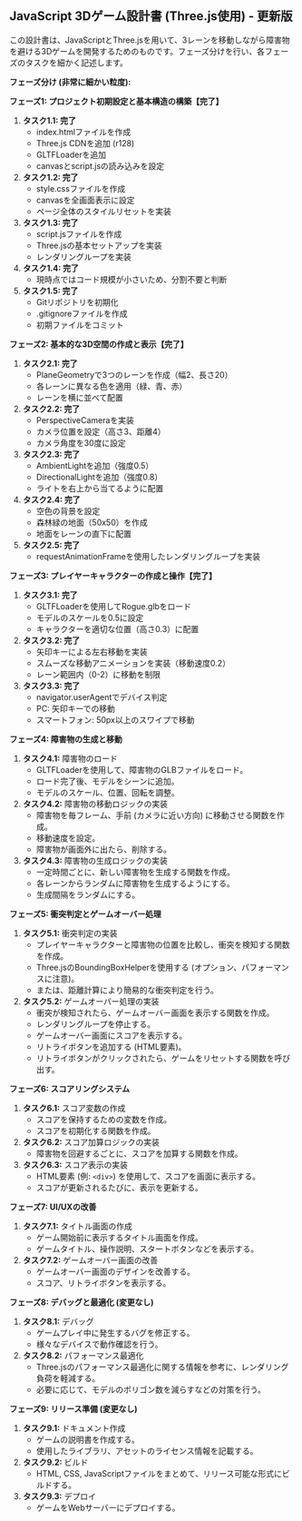 ## JavaScript 3Dゲーム設計書 (Three.js使用) - 更新版

この設計書は、JavaScriptとThree.jsを用いて、3レーンを移動しながら障害物を避ける3Dゲームを開発するためのものです。フェーズ分けを行い、各フェーズのタスクを細かく記述します。

**フェーズ分け (非常に細かい粒度):**

**フェーズ1: プロジェクト初期設定と基本構造の構築【完了】**

1.  **タスク1.1: 完了**
    *   index.htmlファイルを作成
    *   Three.js CDNを追加 (r128)
    *   GLTFLoaderを追加
    *   canvasとscript.jsの読み込みを設定
2.  **タスク1.2: 完了**
    *   style.cssファイルを作成
    *   canvasを全画面表示に設定
    *   ページ全体のスタイルリセットを実装
3.  **タスク1.3: 完了**
    *   script.jsファイルを作成
    *   Three.jsの基本セットアップを実装
    *   レンダリングループを実装
4.  **タスク1.4: 完了**
    *   現時点ではコード規模が小さいため、分割不要と判断
5.  **タスク1.5: 完了**
    *   Gitリポジトリを初期化
    *   .gitignoreファイルを作成
    *   初期ファイルをコミット

**フェーズ2: 基本的な3D空間の作成と表示【完了】**

1.  **タスク2.1: 完了**
    *   PlaneGeometryで3つのレーンを作成（幅2、長さ20）
    *   各レーンに異なる色を適用（緑、青、赤）
    *   レーンを横に並べて配置
2.  **タスク2.2: 完了**
    *   PerspectiveCameraを実装
    *   カメラ位置を設定（高さ3、距離4）
    *   カメラ角度を30度に設定
3.  **タスク2.3: 完了**
    *   AmbientLightを追加（強度0.5）
    *   DirectionalLightを追加（強度0.8）
    *   ライトを右上から当てるように配置
4.  **タスク2.4: 完了**
    *   空色の背景を設定
    *   森林緑の地面（50x50）を作成
    *   地面をレーンの直下に配置
5.  **タスク2.5: 完了**
    *   requestAnimationFrameを使用したレンダリングループを実装

**フェーズ3: プレイヤーキャラクターの作成と操作【完了】**

1.  **タスク3.1: 完了**
    *   GLTFLoaderを使用してRogue.glbをロード
    *   モデルのスケールを0.5に設定
    *   キャラクターを適切な位置（高さ0.3）に配置
2.  **タスク3.2: 完了**
    *   矢印キーによる左右移動を実装
    *   スムーズな移動アニメーションを実装（移動速度0.2）
    *   レーン範囲内（0-2）に移動を制限
3.  **タスク3.3: 完了**
    *   navigator.userAgentでデバイス判定
    *   PC: 矢印キーでの移動
    *   スマートフォン: 50px以上のスワイプで移動

**フェーズ4: 障害物の生成と移動**

1.  **タスク4.1:** 障害物のロード
    *   GLTFLoaderを使用して、障害物のGLBファイルをロード。
    *   ロード完了後、モデルをシーンに追加。
    *   モデルのスケール、位置、回転を調整。
2.  **タスク4.2:** 障害物の移動ロジックの実装
    *   障害物を毎フレーム、手前 (カメラに近い方向) に移動させる関数を作成。
    *   移動速度を設定。
    *   障害物が画面外に出たら、削除する。
3.  **タスク4.3:** 障害物の生成ロジックの実装
    *   一定時間ごとに、新しい障害物を生成する関数を作成。
    *   各レーンからランダムに障害物を生成するようにする。
    *   生成間隔をランダムにする。

**フェーズ5: 衝突判定とゲームオーバー処理**

1.  **タスク5.1:** 衝突判定の実装
    *   プレイヤーキャラクターと障害物の位置を比較し、衝突を検知する関数を作成。
    *   Three.jsのBoundingBoxHelperを使用する (オプション、パフォーマンスに注意)。
    *   または、距離計算により簡易的な衝突判定を行う。
2.  **タスク5.2:** ゲームオーバー処理の実装
    *   衝突が検知されたら、ゲームオーバー画面を表示する関数を作成。
    *   レンダリングループを停止する。
    *   ゲームオーバー画面にスコアを表示する。
    *   リトライボタンを追加する (HTML要素)。
    *   リトライボタンがクリックされたら、ゲームをリセットする関数を呼び出す。

**フェーズ6: スコアリングシステム**

1.  **タスク6.1:** スコア変数の作成
    *   スコアを保持するための変数を作成。
    *   スコアを初期化する関数を作成。
2.  **タスク6.2:** スコア加算ロジックの実装
    *   障害物を回避するごとに、スコアを加算する関数を作成。
3.  **タスク6.3:** スコア表示の実装
    *   HTML要素 (例: `<div>`) を使用して、スコアを画面に表示する。
    *   スコアが更新されるたびに、表示を更新する。

**フェーズ7: UI/UXの改善**

1.  **タスク7.1:** タイトル画面の作成
    *   ゲーム開始前に表示するタイトル画面を作成。
    *   ゲームタイトル、操作説明、スタートボタンなどを表示する。
2.  **タスク7.2:** ゲームオーバー画面の改善
    *   ゲームオーバー画面のデザインを改善する。
    *   スコア、リトライボタンを表示する。

**フェーズ8: デバッグと最適化 (変更なし)**

1.  **タスク8.1:** デバッグ
    *   ゲームプレイ中に発生するバグを修正する。
    *   様々なデバイスで動作確認を行う。
2.  **タスク8.2:** パフォーマンス最適化
    *   Three.jsのパフォーマンス最適化に関する情報を参考に、レンダリング負荷を軽減する。
    *   必要に応じて、モデルのポリゴン数を減らすなどの対策を行う。

**フェーズ9: リリース準備 (変更なし)**

1.  **タスク9.1:** ドキュメント作成
    *   ゲームの説明書を作成する。
    *   使用したライブラリ、アセットのライセンス情報を記載する。
2.  **タスク9.2:** ビルド
    *   HTML, CSS, JavaScriptファイルをまとめて、リリース可能な形式にビルドする。
3.  **タスク9.3:** デプロイ
    *   ゲームをWebサーバーにデプロイする。

